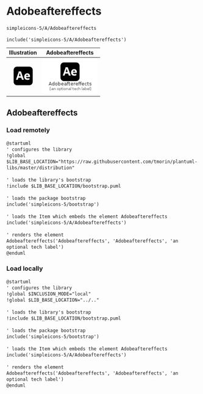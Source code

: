 # Adobeaftereffects


```text
simpleicons-5/A/Adobeaftereffects
```

```text
include('simpleicons-5/A/Adobeaftereffects')
```



| Illustration | Adobeaftereffects |
| :---: | :---: |
| ![illustration for Illustration](../../simpleicons-5/A/Adobeaftereffects.png) | ![illustration for Adobeaftereffects](../../simpleicons-5/A/Adobeaftereffects.Local.png) |




## Adobeaftereffects

### Load remotely
```plantuml
@startuml
' configures the library
!global $LIB_BASE_LOCATION="https://raw.githubusercontent.com/tmorin/plantuml-libs/master/distribution"

' loads the library's bootstrap
!include $LIB_BASE_LOCATION/bootstrap.puml

' loads the package bootstrap
include('simpleicons-5/bootstrap')

' loads the Item which embeds the element Adobeaftereffects
include('simpleicons-5/A/Adobeaftereffects')

' renders the element
Adobeaftereffects('Adobeaftereffects', 'Adobeaftereffects', 'an optional tech label')
@enduml
```

### Load locally
```plantuml
@startuml
' configures the library
!global $INCLUSION_MODE="local"
!global $LIB_BASE_LOCATION="../.."

' loads the library's bootstrap
!include $LIB_BASE_LOCATION/bootstrap.puml

' loads the package bootstrap
include('simpleicons-5/bootstrap')

' loads the Item which embeds the element Adobeaftereffects
include('simpleicons-5/A/Adobeaftereffects')

' renders the element
Adobeaftereffects('Adobeaftereffects', 'Adobeaftereffects', 'an optional tech label')
@enduml
```

